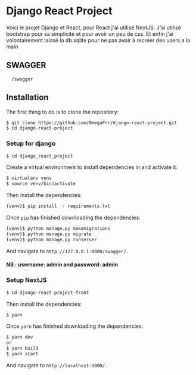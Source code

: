 
# Django React Project 

Voici le projet Django et React, pour React j'ai utilisé NextJS.
J'ai utilisé bootstrap pour sa simplicité et pour avoir un peu de css.
Et enfin j'ai volontairement laissé la db.sqlite pour ne pas avoir à recréer des users a la main




## SWAGGER

```http
  /swagger
```



## Installation
The first thing to do is to clone the repository:

```sh
$ git clone https://github.com/OmegaFrr/django-react-project.git
$ cd django-react-project
```

### Setup for django

```sh
$ cd django_react_project
```

Create a virtual environment to install dependencies in and activate it:

```sh
$ virtualenv venv
$ source venv/bin/activate
```

Then install the dependencies:

```sh
(venv)$ pip install -r requirements.txt
```

Once `pip` has finished downloading the dependencies:
```sh
(venv)$ python manage.py makemigrations
(venv)$ python manage.py migrate
(venv)$ python manage.py runserver
```
And navigate to `http://127.0.0.1:8000/swagger/`.

#### NB : username: admin and password: admin

### Setup NextJS

```sh
$ cd django-react-project-front
```

Then install the dependencies:

```sh
$ yarn
```

Once `yarn` has finished downloading the dependencies:
```sh
$ yarn dev
or
$ yarn build
$ yarn start
```
And navigate to `http://localhost:3000/`.
